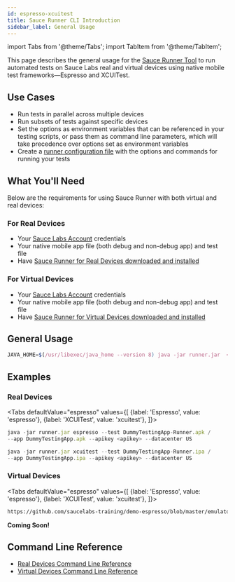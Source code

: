 ```yaml
---
id: espresso-xcuitest
title: Sauce Runner CLI Introduction
sidebar_label: General Usage
---
```


import Tabs from '@theme/Tabs';
import TabItem from '@theme/TabItem';


This page describes the general usage for the [Sauce Runner Tool](/mobile-apps/automated-testing/espresso-xcuitest) to run automated tests on Sauce Labs real and virtual devices using native mobile test frameworks—Espresso and XCUITest.

## Use Cases

* Run tests in parallel across multiple devices
* Run subsets of tests against specific devices
* Set the options as environment variables that can be referenced in your testing scripts, or pass them as command line parameters, which will take precedence over options set as environment variables
* Create a [runner configuration file](/mobile-apps/automated-testing/espresso-xcuitest/real-devices.md) with the options and commands for running your tests

## What You'll Need
Below are the requirements for using Sauce Runner with both virtual and  real devices:

### For Real Devices
* Your [Sauce Labs Account](https://app.saucelabs.com/user-settings) credentials
* Your native mobile app file (both debug and non-debug app) and test file
* Have [Sauce Runner for Real Devices downloaded and installed](https://wiki.saucelabs.com/pages/viewpage.action?pageId=80414342)

### For Virtual Devices
* Your [Sauce Labs Account](https://app.saucelabs.com/user-settings) credentials
* Your native mobile app file (both debug and non-debug app) and test file
* Have [Sauce Runner for Virtual Devices downloaded and installed](https://wiki.saucelabs.com/display/DOCS/Installing+Sauce+Runner+for+Virtual+Devices)

## General Usage

```js
JAVA_HOME=$(/usr/libexec/java_home --version 8) java -jar runner.jar  <command> <command options>
```

## Examples

### Real Devices

<Tabs
  defaultValue="espresso"
  values={[
    {label: 'Espresso', value: 'espresso'},
    {label: 'XCUITest', value: 'xcuitest'},
  ]}>

<TabItem value="espresso">

```js
java -jar runner.jar espresso --test DummyTestingApp-Runner.apk /
--app DummyTestingApp.apk --apikey <apikey> --datacenter US
```

</TabItem>
<TabItem value="xcuitest">

```js
java -jar runner.jar xcuitest --test DummyTestingApp-Runner.ipa /
--app DummyTestingApp.ipa --apikey <apikey> --datacenter US
```

</TabItem>
</Tabs>


### Virtual Devices

<Tabs
  defaultValue="espresso"
  values={[
    {label: 'Espresso', value: 'espresso'},
    {label: 'XCUITest', value: 'xcuitest'},
  ]}>

<TabItem value="espresso">

```bash reference
https://github.com/saucelabs-training/demo-espresso/blob/master/emulators/runner-ex1.sh#L6-L13
```

</TabItem>
<TabItem value="xcuitest">

**Coming Soon!**

</TabItem>
</Tabs>

## Command Line Reference
* [Real Devices Command Line Reference](/dev/cli/espresso-xcuitest/real-devices)
* [Virtual Devices Command Line Reference](/dev/cli/espresso-xcuitest/virtual-devices)
